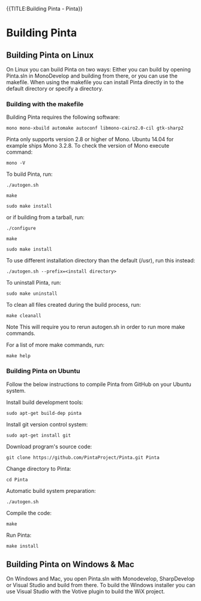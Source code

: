 {{TITLE:Building Pinta - Pinta}}
# Building Pinta

## Building Pinta on Linux

On Linux you can build Pinta on two ways: Either you can build by opening Pinta.sln in MonoDevelop and building from there, or you can use the makefile. When using the makefile you can install Pinta directly in to the default directory or specify a directory.

### Building with the makefile

Building Pinta requires the following software:

`mono mono-xbuild automake autoconf libmono-cairo2.0-cil gtk-sharp2`

Pinta only supports version 2.8 or higher of Mono. Ubuntu 14.04 for example ships Mono 3.2.8. To check the version of Mono execute command:

`mono -V`

To build Pinta, run:

`./autogen.sh`

`make`

`sudo make install`

or if building from a tarball, run:

`./configure`

`make`

`sudo make install`

To use different installation directory than the default (/usr), run this instead:

`./autogen.sh --prefix=<install directory>`

To uninstall Pinta, run:

`sudo make uninstall`

To clean all files created during the build process, run:

`make cleanall`

Note This will require you to rerun autogen.sh in order to run more make commands.

For a list of more make commands, run:

`make help`

### Building Pinta on Ubuntu

Follow the below instructions to compile Pinta from GitHub on your Ubuntu system.

Install build development tools:

`sudo apt-get build-dep pinta`

Install git version control system:

`sudo apt-get install git`

Download program's source code:

`git clone https://github.com/PintaProject/Pinta.git Pinta`

Change directory to Pinta:

`cd Pinta`

Automatic build system preparation:

`./autogen.sh`

Compile the code:

`make`

Run Pinta:

`make install`


## Building Pinta on Windows & Mac

On Windows and Mac, you open Pinta.sln with Monodevelop, SharpDevelop or Visual Studio and build from there. To build the Windows installer you can use Visual Studio with the Votive plugin to build the WiX project.
